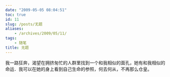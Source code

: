 ```yaml
---
date: "2009-05-05 08:04:51"
toc: true
id: 11
slug: /posts/无题
aliases:
    - /archives/2009/05/11/
tags:
    - 随笔
title: 无题
---
```


我一路狂奔，渴望在拥挤匆忙的人群里找到一个和我相似的面孔，她有和我相似的命运．我可以在她的身上看到自己生命的参照，何去何从，不再那么仓皇。